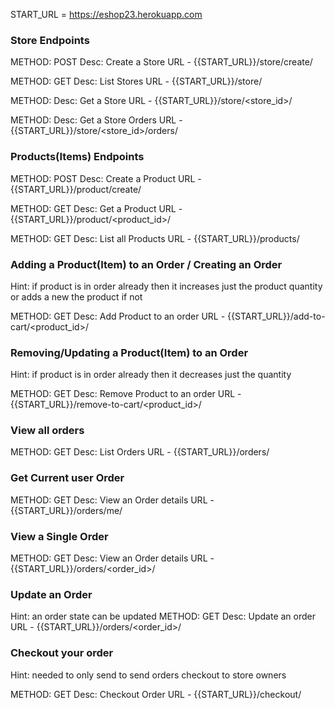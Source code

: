 START_URL = https://eshop23.herokuapp.com

### Store Endpoints

METHOD: POST
Desc: Create a Store
URL - {{START_URL}}/store/create/


METHOD: GET
Desc: List Stores
URL - {{START_URL}}/store/

METHOD: 
Desc: Get a  Store
URL - {{START_URL}}/store/<store_id>/

METHOD: 
Desc: Get a Store Orders
URL - {{START_URL}}/store/<store_id>/orders/


### Products(Items) Endpoints

METHOD: POST
Desc: Create a Product
URL - {{START_URL}}/product/create/


METHOD: GET
Desc: Get a Product
URL - {{START_URL}}/product/<product_id>/

METHOD: GET
Desc: List all Products
URL - {{START_URL}}/products/


### Adding a Product(Item) to an Order / Creating an Order
Hint: if product is in order already then it increases just the product quantity or adds a new the product if not
 
METHOD: GET
Desc: Add Product to an order
URL - {{START_URL}}/add-to-cart/<product_id>/

### Removing/Updating a Product(Item) to an Order
 Hint: if product is in order already then it decreases just the quantity

METHOD: GET
Desc: Remove Product to an order
URL - {{START_URL}}/remove-to-cart/<product_id>/


### View all orders
METHOD: GET
Desc: List Orders
URL - {{START_URL}}/orders/



### Get Current user Order
METHOD: GET
Desc: View an Order details
URL - {{START_URL}}/orders/me/



### View a Single Order
METHOD: GET
Desc: View an Order details
URL - {{START_URL}}/orders/<order_id>/


### Update an Order
Hint: an order state can be updated
METHOD: GET
Desc: Update an order
URL - {{START_URL}}/orders/<order_id>/

### Checkout your order 
Hint: needed to only send to send orders checkout to store owners

METHOD: GET
Desc: Checkout Order
URL - {{START_URL}}/checkout/












